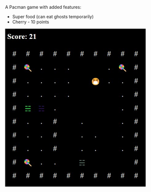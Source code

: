 A Pacman game with added features:
* Super food (can eat ghosts temporarily)
* Cherry - 10 points

![Showcase](https://github.com/ShiranAbir/Pacman/blob/main/Showcase.jpg?raw=true)